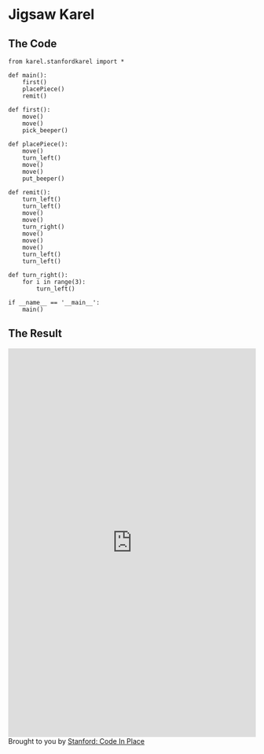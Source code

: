 # Jigsaw Karel

## The Code

```
from karel.stanfordkarel import *

def main():
    first()
    placePiece()
    remit()

def first():
    move()
    move()
    pick_beeper()

def placePiece():
    move()
    turn_left()
    move()
    move()
    put_beeper()

def remit():
    turn_left()
    turn_left()
    move()
    move()
    turn_right()
    move()
    move()
    move()
    turn_left()
    turn_left()

def turn_right():
    for i in range(3):
        turn_left()

if __name__ == '__main__':
    main()
```

## The Result

<iframe src="https://codeinplace.stanford.edu/cip3/share/kQ3Z086nHgctfWcMu5PD" width="100%" height="790px" frameBorder="0" style="border: 0;"></iframe><br>Brought to you by <a href="https://codeinplace.stanford.edu/" target="_blank">Stanford: Code In Place</a>
